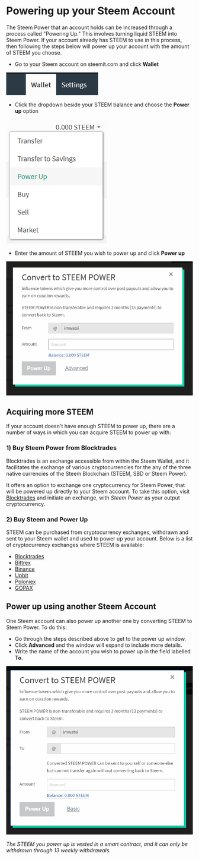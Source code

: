# Powering up your Steem Account

The Steem Power that an account holds can be increased through a process called "Powering Up." This involves turning liquid STEEM into Steem Power. If your account already has STEEM to use in this process, then following the steps below will power up your account with the amount of STEEM you choose.

- Go to your Steem account on steemit.com and click **Wallet**

![wallet](../assets/img/tut_wallet.png)

- Click the dropdown beside your STEEM balance and choose the **Power up** option

![power_up](../assets/img/tut_power-up.png)

- Enter the amount of STEEM you wish to power up and click **Power up**

![power_up2](../assets/img/tut_power-up2.png)

## Acquiring more STEEM

If your account doesn't have enough STEEM to power up, there are a number of ways in which you can acquire STEEM to power up with:

### 1) Buy Steem Power from Blocktrades

Blocktrades is an exchange accessible from within the Steem Wallet, and it facilitates the exchange of various cryptocurrencies for the any of the three native currencies of the Steem Blockchain (STEEM, SBD or Steem Power).

It offers an option to exchange one cryptocurrency for Steem Power, that will be powered up directly to your Steem account. To take this option, visit [Blocktrades](https://blocktrades.us/?input_coin_type=eth&output_coin_type=steem_power) and initiate an exchange, with *Steem Power* as your output cryptocurrency.

### 2) Buy Steem and Power Up

STEEM can be purchased from cryptocurrency exchanges, withdrawn and sent to your Steem wallet and used to power up your account. Below is a list of cryptocurrency exchanges where STEEM is available:

- [Blocktrades](https://blocktrades.us/?input_coin_type=eth&output_coin_type=steem)
- [Bittrex](https://bittrex.com/Market/Index?MarketName=BTC-STEEM)
- [Binance](https://www.binance.com/trade.html?symbol=STEEM_BTC)
- [Upbit](https://upbit.com/exchange?code=CRIX.UPBIT.BTC-STEEM)
- [Poloniex](https://poloniex.com/exchange/#btc_steem)
- [GOPAX](https://www.gopax.co.kr/exchange?market=STEEM/KRW)

## Power up using another Steem Account

One Steem account can also power up another one by converting STEEM to Steem Power. To do this:

- Go through the steps described above to get to the power up window.
- Click **Advanced** and the window will expand to include more details.
- Write the name of the account you wish to power up in the field labelled **To**.

![power-up3](../assets/img/tut_power-up3.png)



*The STEEM you power up is vested in a smart contract, and it can only be withdrawn through 13 weekly withdrawals.*
